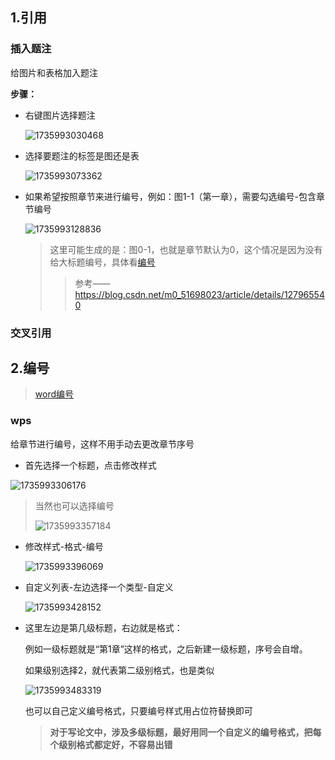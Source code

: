 ## 1.引用

### 插入题注

给图片和表格加入题注

**步骤：**

- 右键图片选择题注

  ![1735993030468](word.assets/1735993030468.png)

- 选择要题注的标签是图还是表

  ![1735993073362](word.assets/1735993073362.png)

- 如果希望按照章节来进行编号，例如：图1-1（第一章），需要勾选编号-包含章节编号

  ![1735993128836](word.assets/1735993128836.png)

  > 这里可能生成的是：图0-1，也就是章节默认为0，这个情况是因为没有给大标题编号，具体看[编号](#编号)
  >
  > > 参考——https://blog.csdn.net/m0_51698023/article/details/127965540

### 交叉引用



## 2.<a name=编号>编号</a>

> [word编号](https://blog.csdn.net/qq_42759162/article/details/120689931)

### wps

给章节进行编号，这样不用手动去更改章节序号

- 首先选择一个标题，点击修改样式

![1735993306176](word.assets/1735993306176.png)

> 当然也可以选择编号
>
> ![1735993357184](word.assets/1735993357184.png)

- 修改样式-格式-编号

  ![1735993396069](word.assets/1735993396069.png)

- 自定义列表-左边选择一个类型-自定义

  ![1735993428152](word.assets/1735993428152.png)

- 这里左边是第几级标题，右边就是格式：

  例如一级标题就是“第1章”这样的格式，之后新建一级标题，序号会自增。

  如果级别选择2，就代表第二级别格式，也是类似

  ![1735993483319](word.assets/1735993483319.png)

  也可以自己定义编号格式，只要编号样式用占位符替换即可

  > **对于写论文中，涉及多级标题，最好用同一个自定义的编号格式，把每个级别格式都定好，不容易出错**

  